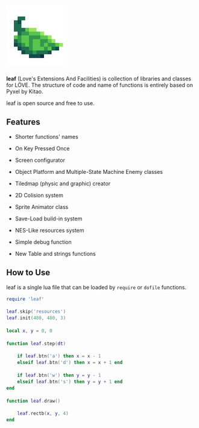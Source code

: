 # <img src="icon.png">

**leaf** (Love's Extensions And Facilities) is collection of libraries and classes for LÖVE. The structure of code and name of functions is entirely based on Pyxel by Kitao.

leaf is open source and free to use.

## Features

- Shorter functions' names
- On Key Pressed Once
- Screen configurator

- Object Platform and Multiple-State Machine Enemy classes
- Tiledmap (physic and graphic) creator
- 2D Colision system
- Sprite Animator class

- Save-Load build-in system
- NES-Like resources system

- Simple debug function
- New Table and strings functions

## How to Use

leaf is a single lua file that can be loaded by ``require`` or ``dofile`` functions.

```lua
require 'leaf'

leaf.skip('resources')
leaf.init(480, 480, 3)

local x, y = 0, 0

function leaf.step(dt)

    if leaf.btn('a') then x = x - 1
    elseif leaf.btn('d') then x = x + 1 end

    if leaf.btn('w') then y = y - 1
    elseif leaf.btn('s') then y = y + 1 end
end

function leaf.draw()
    
    leaf.rectb(x, y, 4)
end
```
